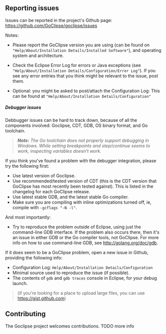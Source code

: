 ## Reporting issues

 Issues can be reported in the project's Github page: https://github.com/GoClipse/goclipse/issues

 Notes:

 * Please report the GoClipse version you are using (can be found on `"Help/About/Installation Details/Installed Software"`), and operating system and architecture.
 * Check the Eclipse Error Log for errors or Java exceptions (see 
 `"Help/About/Installation Details/Configuration/Error Log"`). 
 If you see any error entries that you think might be relevant to the issue, post them.

 * Optional: you might be asked to post/attach the Configuration Log: This can be found at `"Help/About/Installation Details/Configuration"`

##### Debugger issues

Debbugger issues can be hard to track down, because of all the components involved: Goclipse, CDT, GDB, OS binary format, and Go toolchain.

> _**Note:** The Go toolchain does not properly support debugging in Windows. While setting breakpoints and step/continue seems to work, inspecting variables doesn't work._

If you think you've found a problem with the debugger integration, please try the following first:
 * Use latest version of Goclipse.
 * Use recommended/tested version of CDT (this is the CDT version that GoClipse has most recently been tested against). This is listed in the changelog for each GoClipse release.
 * Use latest stable GDB, and the latest stable Go compiler.
 * Make sure you are compiling with inline optimizations turned off, ie, compile with `-gcflags "-N -l"`.

And most importantly: 
 * Try to reproduce the problem outside of Eclipse, using just the command-line GDB interface. If the problem also occurs there, then it's an issue in either GDB or the Go compiler tools, not GoClipse. For more info on how to use command-line GDB, see http://golang.org/doc/gdb.

If it does seem to be a GoClipse problem, open a new issue in Github, providing the following info:
 * Configuration Log: `Help/About/Installation Details/Configuration`
 * Minimal source used to reproduce the issue (if possible).
 * The contents of `gdb` and `gdb traces` console in Eclipse, for your debug launch. 

> (if you're looking for a place to upload large files, you can use https://gist.github.com)

## Contributing
The Goclipse project welcomes contributions. TODO more info
